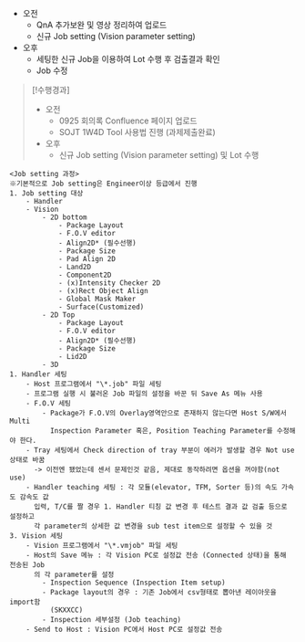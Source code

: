 - 오전
	- QnA 추가보완 및 영상 정리하여 업로드
	- 신규 Job setting (Vision parameter setting)
- 오후
	- 세팅한 신규 Job을 이용하여 Lot 수행 후 검출결과 확인
	- Job 수정

>[!수행경과]
>- 오전
>	- 0925 회의록 Confluence 페이지 업로드
>	- SOJT 1W4D Tool 사용법 진행 (과제제출완료)
>- 오후
>	- 신규 Job setting (Vision parameter setting) 및 Lot 수행

```Process
<Job setting 과정>
※기본적으로 Job setting은 Engineer이상 등급에서 진행
1. Job setting 대상
	- Handler
	- Vision
		- 2D bottom
			- Package Layout
			- F.O.V editor
			- Align2D* (필수선행)
			- Package Size
			- Pad Align 2D
			- Land2D
			- Component2D
			- (x)Intensity Checker 2D
			- (x)Rect Object Align
			- Global Mask Maker
			- Surface(Customized)
		- 2D Top
			- Package Layout
			- F.O.V editor
			- Align2D* (필수선행)
			- Package Size
			- Lid2D
		- 3D
1. Handler 세팅
	- Host 프로그램에서 "\*.job" 파일 세팅
	- 프로그램 실행 시 불러온 Job 파일의 설정을 바꾼 뒤 Save As 메뉴 사용
	- F.O.V 세팅
		- Package가 F.O.V의 Overlay영역안으로 존재하지 않는다면 Host S/W에서 Multi 
		  Inspection Parameter 혹은, Position Teaching Parameter를 수정해야 한다.
	- Tray 세팅에서 Check direction of tray 부분이 에러가 발생할 경우 Not use 상태로 바꿈
	  -> 이전엔 됐었는데 센서 문제인것 같음, 제대로 동작하려면 옵션을 꺼야함(not use)
	- Handler teaching 세팅 : 각 모듈(elevator, TFM, Sorter 등)의 속도 가속도 감속도 값
	  입력, T/C를 짤 경우 1. Handler 티칭 값 변경 후 테스트 결과 값 검출 등으로 설정하고 
	  각 parameter의 상세한 값 변경을 sub test item으로 설정할 수 있을 것
3. Vision 세팅
	- Vision 프로그램에서 "\*.vmjob" 파일 세팅
	- Host의 Save 메뉴 : 각 Vision PC로 설정값 전송 (Connected 상태)을 통해 전송된 Job
	  의 각 parameter를 설정
		- Inspection Sequence (Inspection Item setup)
		- Package layout의 경우 : 기존 Job에서 csv형태로 뽑아낸 레이아웃을 import함
		  (SKXXCC)
		- Inspection 세부설정 (Job teaching)
	- Send to Host : Vision PC에서 Host PC로 설정값 전송
```
